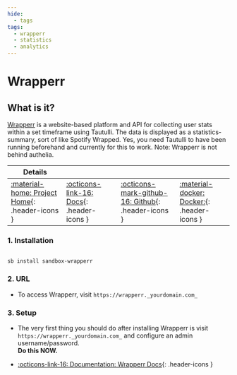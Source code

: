 ```yaml
---
hide:
  - tags
tags:
  - wrapperr
  - statistics
  - analytics
---
```


# Wrapperr

## What is it?

[Wrapperr](https://github.com/aunefyren/wrapperr) is a website-based platform and API for collecting user stats within a set timeframe using Tautulli. The data is displayed as a statistics-summary, sort of like Spotify Wrapped. Yes, you need Tautulli to have been running beforehand and currently for this to work. Note: Wrapperr is not behind authelia.

| Details     |             |             |             |
|-------------|-------------|-------------|-------------|
| [:material-home: Project Home](https://github.com/aunefyren/wrapperr){: .header-icons } | [:octicons-link-16: Docs](https://github.com/aunefyren/wrapperr){: .header-icons } | [:octicons-mark-github-16: Github](https://github.com/aunefyren/wrapperr){: .header-icons } | [:material-docker: Docker:](https://hub.docker.com/r/aunefyren/wrapperr){: .header-icons }|

### 1. Installation

``` shell

sb install sandbox-wrapperr

```

### 2. URL

- To access Wrapperr, visit `https://wrapperr._yourdomain.com_`

### 3. Setup

- The very first thing you should do after installing Wrapperr is visit `https://wrapperr._yourdomain.com_` and configure an admin username/password. <br /> **Do this NOW.**

- [:octicons-link-16: Documentation: Wrapperr Docs](https://github.com/aunefyren/wrapperr){: .header-icons }
